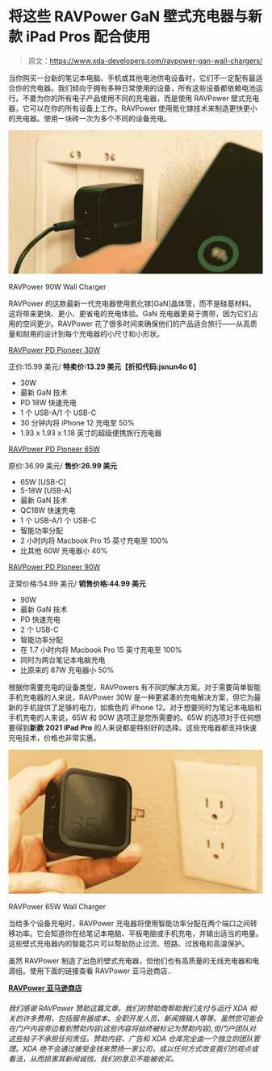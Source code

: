 # 将这些 RAVPower GaN 壁式充电器与新款 iPad Pros 配合使用

> 原文：<https://www.xda-developers.com/ravpower-gan-wall-chargers/>

当你购买一台新的笔记本电脑、手机或其他电池供电设备时，它们不一定配有最适合你的充电器。我们倾向于拥有多种日常使用的设备，所有这些设备都依赖电池运行。不要为你的所有电子产品使用不同的充电器，而是使用 RAVPower 壁式充电器，它可以在你的所有设备上工作。RAVPower 使用氮化镓技术来制造更快更小的充电器。使用一块砖一次为多个不同的设备充电。

 <picture>![](img/231d52d34f12ad3c613d430166e150f5.png)</picture> 

RAVPower 90W Wall Charger

RAVPower 的这款最新一代充电器使用氮化镓[GaN]晶体管，而不是硅基材料。这将带来更快、更小、更省电的充电体验。GaN 充电器更易于携带，因为它们占用的空间更少。RAVPower 花了很多时间来确保他们的产品适合旅行——从高质量和耐用的设计到每个充电器的小尺寸和小形状。

[RAVPower PD Pioneer 30W](https://www.amazon.com/dp/B082XC2M6C?maas=maas_adg_8A482A8C598D0772A1997334E8564C28_afap_abs&ref_=aa_maas&tag=xda-5jhhsue-20&ascsubtag=UUxdaUeUpU1680&asc_refurl=https%3A%2F%2Fwww.xda-developers.com%2Fravpower-gan-wall-chargers%2F&asc_campaign=Short-Term)

正价:15.99 美元/ **特卖价:13.29 美元【折扣代码:jsnun4o 6】**

*   30W
*   最新 GaN 技术
*   PD 18W 快速充电
*   1 个 USB-A/1 个 USB-C
*   30 分钟内将 iPhone 12 充电至 50%
*   1.93 x 1.93 x 1.18 英寸的超级便携旅行充电器

[RAVPower PD Pioneer 65W](https://amzn.to/3uUwa2L)

原价:36.99 美元/ **售价:26.99 美元**

*   65W [USB-C]
*   5-18W [USB-A]
*   最新 GaN 技术
*   QC18W 快速充电
*   1 个 USB-A/1 个 USB-C
*   智能功率分配
*   2 小时内将 Macbook Pro 15 英寸充电至 100%
*   比其他 60W 充电器小 40%

[RAVPower PD Pioneer 90W](https://www.amazon.com/Charger-RAVPower-Charging-Compatible-Nintendo/dp/B083ZBXXN5/?tag=xda-5jhhsue-20&ascsubtag=UUxdaUeUpU1680&asc_refurl=https%3A%2F%2Fwww.xda-developers.com%2Fravpower-gan-wall-chargers%2F&asc_campaign=Short-Term)

正常价格:54.99 美元/ **销售价格:44.99 美元**

*   90W
*   最新 GaN 技术
*   PD 快速充电
*   2 个 USB-C
*   智能功率分配
*   在 1.7 小时内将 Macbook Pro 15 英寸充电至 100%
*   同时为两台笔记本电脑充电
*   比原来的 87W 充电器小 50%

根据你需要充电的设备类型，RAVPowers 有不同的解决方案。对于需要简单智能手机充电器的人来说，RAVPower 30W 是一种更紧凑的充电解决方案，但它为最新的手机提供了足够的电力，如紫色的 iPhone 12。对于想要同时为笔记本电脑和手机充电的人来说，65W 和 90W 选项正是您所需要的。65W 的选项对于任何想要得到**新款 2021 iPad Pro** 的人来说都是特别好的选择。这些充电器都支持快速充电技术，价格也非常实惠。

 <picture>![](img/a5c711f0be13e7dc854ad3ad5f4a812c.png)</picture> 

RAVPower 65W Wall Charger

当给多个设备充电时，RAVPower 充电器将使用智能功率分配在两个端口之间转移功率。它会知道你在给笔记本电脑、平板电脑或手机充电，并输出适当的电量。这些壁式充电器内的智能芯片可以帮助防止过流、短路、过放电和高温保护。

虽然 RAVPower 制造了出色的壁式充电器，但他们也有高质量的无线充电器和电源组。使用下面的链接查看 RAVPower 亚马逊商店..

[**RAVPower 亚马逊商店**](https://amzn.to/2RZ1QpL)

###### *我们感谢 RAVPower 赞助这篇文章。我们的赞助商帮助我们支付与运行 XDA 相关的许多费用，包括服务器成本、全职开发人员、新闻撰稿人等等。虽然您可能会在门户内容旁边看到赞助内容(这些内容将始终被标记为赞助内容),但门户团队对这些帖子不承担任何责任。赞助内容、广告和 XDA 仓库完全由一个独立的团队管理。XDA 绝不会通过接受金钱来赞扬一家公司，或以任何方式改变我们的观点或看法，从而损害其新闻诚信。我们的意见不能被收买。*